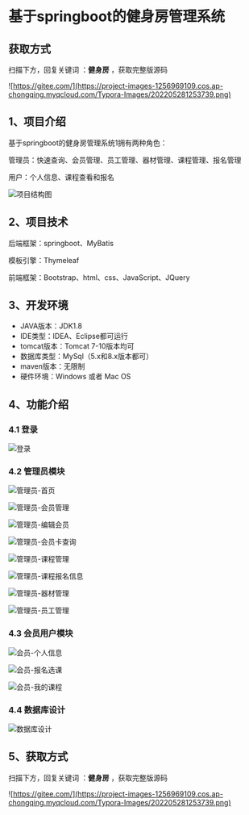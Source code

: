 # 基于springboot的健身房管理系统

## 获取方式

扫描下方，回复关键词  ：**健身房** ，获取完整版源码

![https://gitee.com/](https://project-images-1256969109.cos.ap-chongqing.myqcloud.com/Typora-Images/202205281253739.png)

## 1、项目介绍

基于springboot的健身房管理系统1拥有两种角色：

管理员：快速查询、会员管理、员工管理、器材管理、课程管理、报名管理

用户：个人信息、课程查看和报名

![项目结构图](https://project-images-1256969109.cos.ap-chongqing.myqcloud.com/Typora-Images/202207142154718.png)


## 2、项目技术

后端框架：springboot、MyBatis

模板引擎：Thymeleaf

前端框架：Bootstrap、html、css、JavaScript、JQuery

## 3、开发环境

- JAVA版本：JDK1.8
- IDE类型：IDEA、Eclipse都可运行
- tomcat版本：Tomcat 7-10版本均可
- 数据库类型：MySql（5.x和8.x版本都可） 
- maven版本：无限制
- 硬件环境：Windows 或者 Mac OS


## 4、功能介绍

### 4.1 登录

![登录](https://project-images-1256969109.cos.ap-chongqing.myqcloud.com/Typora-Images/202207142154958.jpg)

### 4.2 管理员模块

![管理员-首页](https://project-images-1256969109.cos.ap-chongqing.myqcloud.com/Typora-Images/202207142155256.jpg)

![管理员-会员管理](https://project-images-1256969109.cos.ap-chongqing.myqcloud.com/Typora-Images/202207142155280.jpg)

![管理员-编辑会员](https://project-images-1256969109.cos.ap-chongqing.myqcloud.com/Typora-Images/202207142154423.jpg)

![管理员-会员卡查询](https://project-images-1256969109.cos.ap-chongqing.myqcloud.com/Typora-Images/202207142155676.jpg)

![管理员-课程管理](https://project-images-1256969109.cos.ap-chongqing.myqcloud.com/Typora-Images/202207142155478.jpg)

![管理员-课程报名信息](https://project-images-1256969109.cos.ap-chongqing.myqcloud.com/Typora-Images/202207142155838.jpg)

![管理员-器材管理](https://project-images-1256969109.cos.ap-chongqing.myqcloud.com/Typora-Images/202207142155155.jpg)

![管理员-员工管理](https://project-images-1256969109.cos.ap-chongqing.myqcloud.com/Typora-Images/202207142155175.jpg)

### 4.3 会员用户模块

![会员-个人信息](https://project-images-1256969109.cos.ap-chongqing.myqcloud.com/Typora-Images/202207142155709.jpg)

![会员-报名选课](https://project-images-1256969109.cos.ap-chongqing.myqcloud.com/Typora-Images/202207142155382.jpg)

![会员-我的课程](https://project-images-1256969109.cos.ap-chongqing.myqcloud.com/Typora-Images/202207142155744.jpg)

### 4.4 数据库设计

![数据库设计](https://project-images-1256969109.cos.ap-chongqing.myqcloud.com/Typora-Images/202207142156906.png)

## 5、获取方式

扫描下方，回复关键词  ：**健身房** ，获取完整版源码



![https://gitee.com/](https://project-images-1256969109.cos.ap-chongqing.myqcloud.com/Typora-Images/202205281253739.png)

